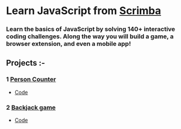 # Learn JavaScript from [Scrimba](https://scrimba.com/learn/learnjavascript)
### Learn the basics of JavaScript by solving 140+ interactive coding challenges. Along the way you will build a game, a browser extension, and even a mobile app!

## Projects :-
### 1 [Person Counter](https://akshadjaiswal-person-counter.netlify.app/) 
- [Code](https://github.com/akshadjaiswal/Scrimba_javascript/tree/main/01_Person_Counter)

### 2 [Backjack game]()
- [Code](https://github.com/akshadjaiswal/Scrimba_javascript/tree/main/02%20Blackjack%20%20Game)
